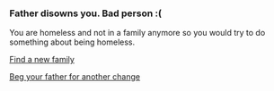### Father disowns you. Bad person :(

You are homeless and not in a family anymore so you would try to do something about being homeless.

[Find a new family](../school/new-family)

[Beg your father for another change](../school/another-chance)


